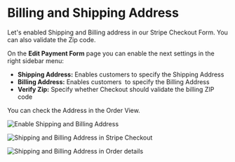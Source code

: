# Billing and Shipping Address

Let's enabled Shipping and Billing address in our Stripe Checkout Form. You can also validate the Zip code.

On the **Edit Payment Form** page you can enable the next settings in the right sidebar menu:

*   **Shipping Address:** Enables customers to specify the Shipping Address
*   **Billing Address:** Enables customers  to specify the Billing Address
*   **Verify Zip:** Specify whether Checkout should validate the billing ZIP code

You can check the Address in the Order View.


![Enable Shipping and Billing Address](https://enupal.com/assets/docs/_lightboxdocs/26-stripe-payments.png)

![Shipping and Billing Address in Stripe Checkout](https://enupal.com/assets/docs/_lightboxdocs/27-stripe-payments.png)

![Shipping and Billing Address in Order details](https://enupal.com/assets/docs/_lightboxdocs/28-stripe-payments.png)


